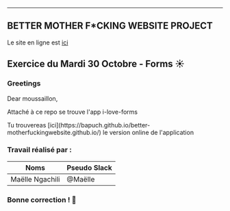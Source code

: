 
--------------------------------------------------
BETTER MOTHER F*CKING WEBSITE PROJECT
--------------------------------------------------

Le site en ligne est [ici](https://bapuch.github.io/better-motherfuckingwebsite.github.io/)

## Exercice du Mardi 30 Octobre - Forms :sunny:

### Greetings

<p>Dear moussaillon,</p>
<p>Attaché à ce repo se trouve l'app i-love-forms</strong></p>
Tu trouvereas [ici](https://bapuch.github.io/better-motherfuckingwebsite.github.io/) le version online de l'application

### Travail réalisé par :
Noms | Pseudo Slack
------------ | -------------
Maëlle Ngachili|@Maëlle

### Bonne correction ! :poop:
